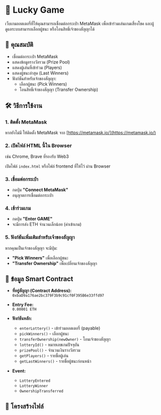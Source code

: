 # 🎲 Lucky Game

เว็บเกมลอตเตอรี่ที่ให้คุณสามารถเชื่อมต่อกระเป๋า MetaMask เพื่อเข้าร่วมเล่นเกมเสี่ยงโชค และผู้ดูแลระบบสามารถเลือกผู้ชนะ หรือโอนสิทธิ์เจ้าของสัญญาได้

## 🔗 คุณสมบัติ

- เชื่อมต่อกระเป๋า MetaMask
- แสดงข้อมูลรางวัลรวม (Prize Pool)
- แสดงผู้เล่นที่เข้าร่วม (Players)
- แสดงผู้ชนะล่าสุด (Last Winners)
- ฟังก์ชันสำหรับเจ้าของสัญญา:
  - เลือกผู้ชนะ (Pick Winners)
  - โอนสิทธิ์เจ้าของสัญญา (Transfer Ownership)

## 🛠 วิธีการใช้งาน

### 1. ติดตั้ง MetaMask

หากยังไม่มี ให้ติดตั้ง MetaMask จาก [https://metamask.io/](https://metamask.io/)

### 2. เปิดไฟล์ HTML นี้ใน Browser

เช่น Chrome, Brave ที่รองรับ Web3

เปิดไฟล์ `index.html` หรือไฟล์ frontend ที่ให้ไว้ ผ่าน Browser

### 3. เชื่อมต่อกระเป๋า

- กดปุ่ม **"Connect MetaMask"**
- อนุญาตการเชื่อมต่อกระเป๋า

### 4. เข้าร่วมเกม

- กดปุ่ม **"Enter GAME"**
- จะมีการส่ง ETH จำนวนเล็กน้อย (ค่าเข้าเกม)

### 5. ฟังก์ชันเพิ่มเติมสำหรับเจ้าของสัญญา

หากคุณเป็นเจ้าของสัญญา จะมีปุ่ม:

- **"Pick Winners"** เพื่อเลือกผู้ชนะ
- **"Transfer Ownership"** เพื่อเปลี่ยนเจ้าของสัญญา

## 🧩 ข้อมูล Smart Contract

- **ที่อยู่สัญญา (Contract Address):**  
  `0xbaD9a176ae2bc379F3b9c91cf0F395B6e33ffd97`

- **Entry Fee:**  
  `0.00001 ETH`

- **ฟังก์ชันหลัก:**
  - `enterLottery()` - เข้าร่วมลอตเตอรี่ (payable)
  - `pickWinners()` - เลือกผู้ชนะ
  - `transferOwnership(newOwner)` - โอนเจ้าของสัญญา
  - `lotteryId()` - หมายเลขเกมปัจจุบัน
  - `prizePool()` - จำนวนเงินรางวัลรวม
  - `getPlayers()` - รายชื่อผู้เล่น
  - `getLastWinners()` - รายชื่อผู้ชนะก่อนหน้า

- **Event:**
  - `LotteryEntered`
  - `LotteryWinner`
  - `OwnershipTransferred`

## 📁 โครงสร้างไฟล์

